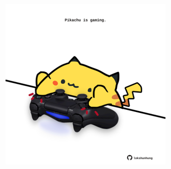 <!-- built at 06/01/2024, 06:00:45 UTC -->
<p align="center">
  <img width="500" height="500" src="./ReadmeImage.svg">
</p>

